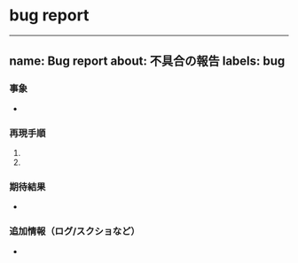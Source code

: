 # bug report

---
name: Bug report
about: 不具合の報告
labels: bug
---

### 事象

-

### 再現手順

1.
2.

### 期待結果

-

### 追加情報（ログ/スクショなど）

-

